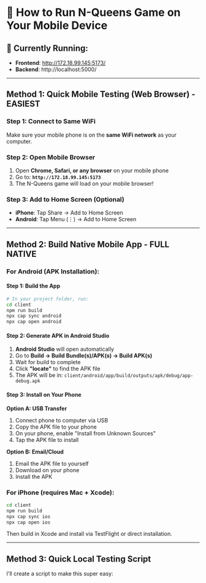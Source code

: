 # 📱 How to Run N-Queens Game on Your Mobile Device

## 🚀 **Currently Running:**
- **Frontend**: http://172.18.99.145:5173/
- **Backend**: http://localhost:5000/

---

## **Method 1: Quick Mobile Testing (Web Browser) - EASIEST**

### Step 1: Connect to Same WiFi
Make sure your mobile phone is on the **same WiFi network** as your computer.

### Step 2: Open Mobile Browser
1. Open **Chrome, Safari, or any browser** on your mobile phone
2. Go to: **`http://172.18.99.145:5173`**
3. The N-Queens game will load on your mobile browser!

### Step 3: Add to Home Screen (Optional)
- **iPhone**: Tap Share → Add to Home Screen
- **Android**: Tap Menu (⋮) → Add to Home Screen

---

## **Method 2: Build Native Mobile App - FULL NATIVE**

### For Android (APK Installation):

#### Step 1: Build the App
```bash
# In your project folder, run:
cd client
npm run build
npx cap sync android
npx cap open android
```

#### Step 2: Generate APK in Android Studio
1. **Android Studio** will open automatically
2. Go to **Build → Build Bundle(s)/APK(s) → Build APK(s)**
3. Wait for build to complete
4. Click **"locate"** to find the APK file
5. The APK will be in: `client/android/app/build/outputs/apk/debug/app-debug.apk`

#### Step 3: Install on Your Phone
**Option A: USB Transfer**
1. Connect phone to computer via USB
2. Copy the APK file to your phone
3. On your phone, enable "Install from Unknown Sources"
4. Tap the APK file to install

**Option B: Email/Cloud**
1. Email the APK file to yourself
2. Download on your phone
3. Install the APK

### For iPhone (requires Mac + Xcode):
```bash
cd client
npm run build
npx cap sync ios
npx cap open ios
```
Then build in Xcode and install via TestFlight or direct installation.

---

## **Method 3: Quick Local Testing Script**

I'll create a script to make this super easy:
